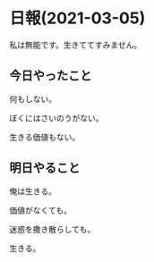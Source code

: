 # 日報(2021-03-05)

私は無能です。生きててすみません。

## 今日やったこと

何もしない。

ぼくにはさいのうがない。

生きる価値もない。

## 明日やること

俺は生きる。

価値がなくても。

迷惑を撒き散らしても。

生きる。
